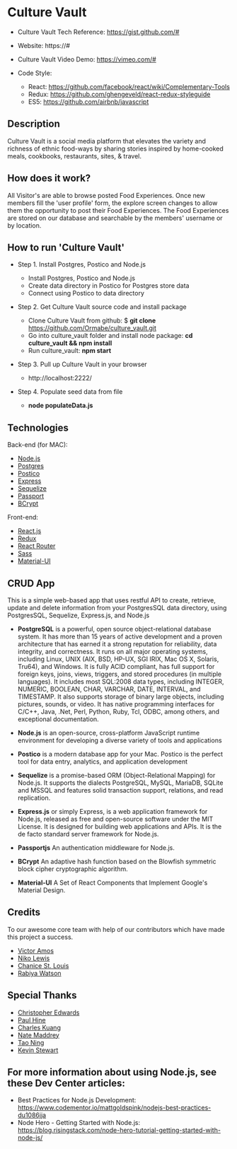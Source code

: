 # Culture Vault

* Culture Vault Tech Reference: https://gist.github.com/#

* Website: https://#

* Culture Vault Video Demo: https://vimeo.com/#

* Code Style:

    - React: https://github.com/facebook/react/wiki/Complementary-Tools
    - Redux: https://github.com/ghengeveld/react-redux-styleguide
    - ES5: https://github.com/airbnb/javascript

## Description

Culture Vault is a social media platform that elevates the variety and richness of ethnic food-ways by sharing stories inspired by home-cooked meals, cookbooks, restaurants, sites, & travel.

## How does it work?

All Visitor's are able to browse posted Food Experiences.
Once new members fill the 'user profile' form, the explore screen changes to allow them the opportunity to post their Food Experiences.
The Food Experiences are stored on our database and searchable by the members' username or by location.

## How to run 'Culture Vault'

* Step 1. Install Postgres, Postico and Node.js

    - Install Postgres, Postico and Node.js
    - Create data directory in Postico for Postgres store data
    - Connect using Postico to data directory

* Step 2. Get Culture Vault source code and install package

    - Clone Culture Vault from github: $ **git clone** https://github.com/Ormabe/culture_vault.git
    - Go into culture_vault folder and install node package: **cd culture_vault && npm install**
    - Run culture_vault: **npm start**

* Step 3. Pull up Culture Vault in your browser

    - http://localhost:2222/

* Step 4. Populate seed data from file

    - **node populateData.js**

## Technologies

Back-end (for MAC):

* [Node.js](https://nodejs.org/en/)
* [Postgres](https://postgresapp.com/)
* [Postico](https://eggerapps.at/postico/)
* [Express](http://expressjs.com/)
* [Sequelize](http://docs.sequelizejs.com/en/v3/)
* [Passport](http://passportjs.org)
* [BCrypt](https://github.com/shaneGirish/bcrypt-nodejs)


Front-end:

* [React.js](https://facebook.github.io/react/)
* [Redux](http://redux.js.org/)
* [React Router](https://www.npmjs.com/package/react-router)
* [Sass](http://sass-lang.com/guide)
* [Material-UI](http://www.material-ui.com/#/)

## CRUD App

This is a simple web-based app that uses restful API to create, retrieve, update and delete information from your PostgresSQL data directory, using PostgresSQL, Sequelize, Express.js, and Node.js

- **PostgreSQL** is a powerful, open source object-relational database system. It has more than 15 years of active development and a proven architecture that has earned it a strong reputation for reliability, data integrity, and correctness. It runs on all major operating systems, including Linux, UNIX (AIX, BSD, HP-UX, SGI IRIX, Mac OS X, Solaris, Tru64), and Windows. It is fully ACID compliant, has full support for foreign keys, joins, views, triggers, and stored procedures (in multiple languages). It includes most SQL:2008 data types, including INTEGER, NUMERIC, BOOLEAN, CHAR, VARCHAR, DATE, INTERVAL, and TIMESTAMP. It also supports storage of binary large objects, including pictures, sounds, or video. It has native programming interfaces for C/C++, Java, .Net, Perl, Python, Ruby, Tcl, ODBC, among others, and exceptional documentation.

- **Node.js** is an open-source, cross-platform JavaScript runtime environment for developing a diverse variety of tools and applications

- **Postico** is a modern database app for your Mac. Postico is the perfect tool for data entry, analytics, and application development

- **Sequelize** is a promise-based ORM (Object-Relational Mapping) for Node.js. It supports the dialects PostgreSQL, MySQL, MariaDB, SQLite and MSSQL and features solid transaction support, relations, and read replication.

- **Express.js** or simply Express, is a web application framework for Node.js, released as free and open-source software under the MIT License. It is designed for building web applications and APIs. It is the de facto standard server framework for Node.js.

- **Passportjs** An authentication middleware for Node.js.

- **BCrypt** An adaptive hash function based on the Blowfish symmetric block cipher cryptographic algorithm.

- **Material-UI** A Set of React Components that Implement Google's Material Design.

## Credits

To our awesome core team with help of our contributors which have made this project a success.

* [Victor Amos](https://github.com/victoramosjr)
* [Niko Lewis](https://github.com/NikoLewis)
* [Chanice St. Louis](https://github.com/ChaniceStl)
* [Rabiya Watson](https://github.com/Ormabe)

## Special Thanks

* [Christopher Edwards](https://www.linkedin.com/in/christophertayloredwards)
* [Paul Hine](https://www.linkedin.com/in/mrhpaul)
* [Charles Kuang](https://www.linkedin.com/in/charleskuang)
* [Nate Maddrey](http://www.natemaddrey.com/)
* [Tao Ning](https://www.linkedin.com/in/tao-ning)
* [Kevin Stewart](https://www.linkedin.com/in/stewartkevin)

## For more information about using Node.js, see these Dev Center articles:

* Best Practices for Node.js Development: https://www.codementor.io/mattgoldspink/nodejs-best-practices-du1086jja
* Node Hero - Getting Started with Node.js: https://blog.risingstack.com/node-hero-tutorial-getting-started-with-node-js/
